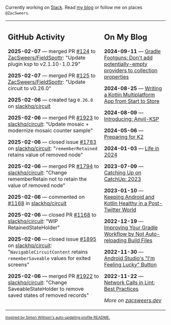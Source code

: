 Currently working on [Slack](https://slack.com/). Read [my blog](https://zacsweers.dev/) or follow me on places `@ZacSweers`.

<table><tr><td valign="top" width="60%">

## GitHub Activity
<!-- githubActivity starts -->
**2025-02-07** — merged PR [#124](https://github.com/ZacSweers/FieldSpottr/pull/124) to [ZacSweers/FieldSpottr](https://github.com/ZacSweers/FieldSpottr): "Update plugin ksp to v2.1.10-1.0.29"

**2025-02-07** — merged PR [#125](https://github.com/ZacSweers/FieldSpottr/pull/125) to [ZacSweers/FieldSpottr](https://github.com/ZacSweers/FieldSpottr): "Update circuit to v0.26.0"

**2025-02-06** — created tag `0.26.0` on [slackhq/circuit](https://github.com/slackhq/circuit)

**2025-02-06** — merged PR [#1923](https://github.com/slackhq/circuit/pull/1923) to [slackhq/circuit](https://github.com/slackhq/circuit): "Update mosaic + modernize mosaic counter sample"

**2025-02-06** — closed issue [#1783](https://github.com/slackhq/circuit/issues/1783) on [slackhq/circuit](https://github.com/slackhq/circuit): "`rememberRetained` retains value of removed node"

**2025-02-06** — merged PR [#1794](https://github.com/slackhq/circuit/pull/1794) to [slackhq/circuit](https://github.com/slackhq/circuit): "Change rememberRetain not to retain the value of removed node"

**2025-02-06** — commented on [#1168](https://github.com/slackhq/circuit/pull/1168#issuecomment-2640982379) in [slackhq/circuit](https://github.com/slackhq/circuit)

**2025-02-06** — closed PR [#1168](https://github.com/slackhq/circuit/pull/1168) to [slackhq/circuit](https://github.com/slackhq/circuit): "WIP RetainedStateHolder"

**2025-02-06** — closed issue [#1895](https://github.com/slackhq/circuit/issues/1895) on [slackhq/circuit](https://github.com/slackhq/circuit): "`NavigableCircuitContent` retains `rememberSaveable` values for exited screens"

**2025-02-06** — merged PR [#1922](https://github.com/slackhq/circuit/pull/1922) to [slackhq/circuit](https://github.com/slackhq/circuit): "Change SaveableStateHolder to remove saved states of removed records"
<!-- githubActivity ends -->
</td><td valign="top" width="40%">

## On My Blog
<!-- blog starts -->
**2024-09-11** — [Gradle Footguns: Don't add potentially-empty providers to collection properties](https://www.zacsweers.dev/gradle-footgun-adding-empty-providers-to-collection-properties/)

**2024-08-25** — [Writing a Kotlin Multiplatform App from Start to Store](https://www.zacsweers.dev/writing-a-kotlin-multiplatform-app-from-start-to-store/)

**2024-08-09** — [Introducing: Anvil-KSP](https://www.zacsweers.dev/introducing-anvil-ksp/)

**2024-05-06** — [Preparing for K2](https://www.zacsweers.dev/preparing-for-k2/)

**2024-01-03** — [Life in 2024](https://www.zacsweers.dev/life-in-2024/)

**2023-07-09** — [Catching Up on CatchUp: 2023](https://www.zacsweers.dev/catching-up-on-catchup-2023/)

**2023-01-10** — [Keeping Android and Kotlin Healthy in a Post-Twitter World](https://www.zacsweers.dev/keeping-android-healthy/)

**2022-12-19** — [Improving Your Gradle Workflow by Not Auto-reloading Build Files](https://www.zacsweers.dev/improving-your-workflow-by-not-auto-reloading-build-files/)

**2022-11-30** — [Android Studio's "I'm Feeling Lucky" Button](https://www.zacsweers.dev/android-studios-im-feeling-lucky-button/)

**2022-11-22** — [Network Calls in Lint: Best Practices](https://www.zacsweers.dev/network-calls-in-lint-best-practices/)
<!-- blog ends -->
_More on [zacsweers.dev](https://zacsweers.dev/)_
</td></tr></table>

<sub><a href="https://simonwillison.net/2020/Jul/10/self-updating-profile-readme/">Inspired by Simon Willison's auto-updating profile README.</a></sub>